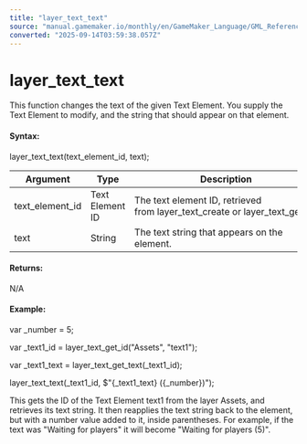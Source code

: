 ```yaml
---
title: "layer_text_text"
source: "manual.gamemaker.io/monthly/en/GameMaker_Language/GML_Reference/Asset_Management/Rooms/Text_Functions/layer_text_text.htm"
converted: "2025-09-14T03:59:38.057Z"
---
```


# layer\_text\_text

This function changes the text of the given Text Element. You supply the Text Element to modify, and the string that should appear on that element.

#### Syntax:

layer\_text\_text(text\_element\_id, text);

| Argument | Type | Description |
| --- | --- | --- |
| text_element_id | Text Element ID | The text element ID, retrieved from layer_text_create or layer_text_get_id. |
| text | String | The text string that appears on the element. |

#### Returns:

N/A

#### Example:

var \_number = 5;

var \_text1\_id = layer\_text\_get\_id("Assets", "text1");

var \_text1\_text = layer\_text\_get\_text(\_text1\_id);

layer\_text\_text(\_text1\_id, $"{\_text1\_text} ({\_number})");

This gets the ID of the Text Element text1 from the layer Assets, and retrieves its text string. It then reapplies the text string back to the element, but with a number value added to it, inside parentheses. For example, if the text was "Waiting for players" it will become "Waiting for players (5)".